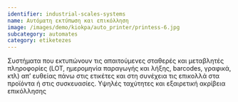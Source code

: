```yaml
---
identifier: industrial-scales-systems
name: Αυτόματη εκτύπωση και επικόλληση
image: /images/demo/kiokpa/auto_printer/printess-6.jpg
subcategory: automates
category: etiketezes
---
```










Συστήματα που εκτυπώνουν τις απαιτούμενες σταθερές και μεταβλητές πληροφορίες (LOT, ημερομηνία παραγωγής και λήξης, barcodes, γραφικά, κτλ) απ’ ευθείας πάνω στις ετικέτες και στη συνέχεια τις επικολλά στα προϊόντα ή στις συσκευασίες. Υψηλές ταχύτητες και εξαιρετική ακρίβεια επικόλλησης
